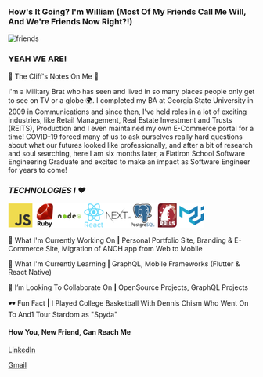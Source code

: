 ### How's It Going? I'm William (Most Of My Friends Call Me Will, And We're Friends Now Right?!)

<img src="https://media1.tenor.com/images/1830b67bc1895d70047012fb6ac8ef0f/tenor.gif?itemid=17612038" alt="friends" > 

### YEAH WE ARE!






📒 The Cliff's Notes On Me 📒

I'm a Military Brat who has seen and lived in so many places people only get to see on TV or a globe 🌍. I completed my BA at Georgia State University in 2009 in Communications and since then, I've held roles in a lot of exciting industries, like Retail Management, Real Estate Investment and Trusts (REITS), Production and I even maintained my own E-Commerce portal for a time! COVID-19 forced many of us to ask ourselves really hard questions about what our futures looked like professionally, and after a bit of research and soul searching, here I am six months later, a Flatiron School Software Engineering Graduate and excited to make an impact as Software Engineer for years to come!

### _TECHNOLOGIES I ❤_

<img src="https://raw.githubusercontent.com/devicons/devicon/7a4ca8aa871d6dca81691e018d31eed89cb70a76/icons/javascript/javascript-original.svg" alt="jslogo" width="50px" height="50px"><img src="https://raw.githubusercontent.com/devicons/devicon/7a4ca8aa871d6dca81691e018d31eed89cb70a76/icons/ruby/ruby-original-wordmark.svg" alt="rblogo" width="50px" height="50px"><img src="https://raw.githubusercontent.com/devicons/devicon/7a4ca8aa871d6dca81691e018d31eed89cb70a76/icons/nodejs/nodejs-original-wordmark.svg" alt="nodelogo" width="50px" height="50px"><img src="https://raw.githubusercontent.com/devicons/devicon/7a4ca8aa871d6dca81691e018d31eed89cb70a76/icons/react/react-original-wordmark.svg" alt="reactlogo" width="50px" height="50px"><img src="https://raw.githubusercontent.com/devicons/devicon/7a4ca8aa871d6dca81691e018d31eed89cb70a76/icons/nextjs/nextjs-original-wordmark.svg" alt="nextlogo" width="50px" height="50px"><img src="https://raw.githubusercontent.com/devicons/devicon/7a4ca8aa871d6dca81691e018d31eed89cb70a76/icons/postgresql/postgresql-original-wordmark.svg" alt="psqllogo" width="50px" height="50px"><img src="https://raw.githubusercontent.com/devicons/devicon/7a4ca8aa871d6dca81691e018d31eed89cb70a76/icons/rails/rails-original-wordmark.svg" alt="railslogo" width="50px" height="50px"><img src="https://raw.githubusercontent.com/devicons/devicon/7a4ca8aa871d6dca81691e018d31eed89cb70a76/icons/materialui/materialui-original.svg" alt="muilogo" width="50px" height="50px">


🔬 What I'm Currently Working On **|** Personal Portfolio Site, Branding & E-Commerce Site, Migration of ANCH app from Web to Mobile

🌱 What I'm Currently Learning **|** GraphQL, Mobile Frameworks (Flutter & React Native)

🤝 I’m Looking To Collaborate On **|** OpenSource Projects, GraphQL Projects

🕶 Fun Fact **|** I Played College Basketball With Dennis Chism Who Went On To And1 Tour Stardom as "Spyda"


#### How You, New Friend, Can Reach Me
[LinkedIn](https://www.linkedin.com/in/william-neal1283/)

[Gmail](william.neal83@gmail.com)

<!--
**Jawnny5/Jawnny5** is a ✨ _special_ ✨ repository because its `README.md` (this file) appears on your GitHub profile.

Here are some ideas to get you started:

- 🔭 I’m currently working on ...
- 🌱 I’m currently learning ...
- 👯 I’m looking to collaborate on ...
- 🤔 I’m looking for help with ...
- 💬 Ask me about ...
- 📫 How to reach me: ...
- 😄 Pronouns: ...
- ⚡ Fun fact: ...
-->
